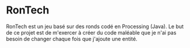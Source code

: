 # RonTech
RonTech est un jeu basé sur des ronds codé en Processing (Java).
Le but de ce projet est de m'exercer à créer du code maléable que je n'ai pas besoin de changer chaque fois que j'ajoute une entité.
